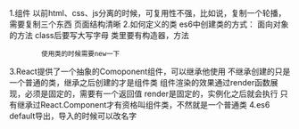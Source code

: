 1.组件
    以前html、css、js分离的时候，可复用性不强，比如说，复制一个轮播，需要复制三个东西
    页面结构清晰
2.如何定义的类
    es6中创建类的方式：
        面向对象的方法
            class后要写大写字母
            类里要有构造器，方法

            使用类的时候需要new一下
3.React提供了一个抽象的Comoponent组件，可以继承他使用
    不继承创建的只是一个普通的类，继承之后创建的才是组件类
    组件渲染的效果通过render函数展现，必须是固定的，需要有一个返回值
    render是固定的，实例化之后就会执行
    只有继承过React.Component才有资格叫组件类，不然就是一个普通类
4.es6 default导出，导入的时候可以改名字